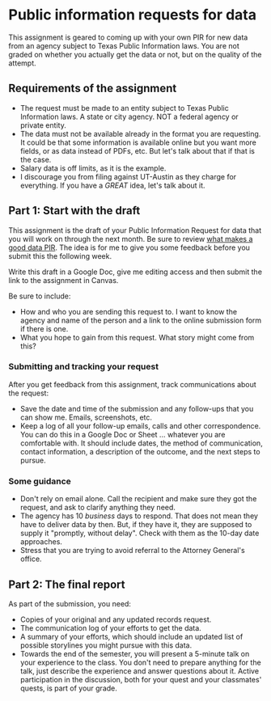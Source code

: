 # Public information requests for data

This assignment is geared to coming up with your own PIR for new data from an agency subject to Texas Public Information laws. You are not graded on whether you actually get the data or not, but on the quality of the attempt.

## Requirements of the assignment

- The request must be made to an entity subject to Texas Public Information laws. A state or city agency. NOT a federal agency or private entity.
- The data must not be available already in the format you are requesting. It could be that some information is available online but you want more fields, or as data instead of PDFs, etc. But let's talk about that if that is the case.
- Salary data is off limits, as it is the example.
- I discourage you from filing against UT-Austin as they charge for everything. If you have a _GREAT_ idea, let's talk about it.

## Part 1: Start with the draft

This assignment is the draft of your Public Information Request for data that you will work on through the next month. Be sure to review [what makes a good data PIR](https://docs.google.com/document/d/1rU4VIPyFjVFWn01mhCyG-4fGHIIAaDzobJN1Yc_dA5I/edit#heading=h.1t2idypeepwn). The idea is for me to give you some feedback before you submit this the following week.

Write this draft in a Google Doc, give me editing access and then submit the link to the assignment in Canvas.

Be sure to include:

- How and who you are sending this request to. I want to know the agency and name of the person and a link to the online submission form if there is one.
- What you hope to gain from this request. What story might come from this?

### Submitting and tracking your request

After you get feedback from this assignment, track communications about the request:

- Save the date and time of the submission and any follow-ups that you can show me. Emails, screenshots, etc.
- Keep a log of all your follow-up emails, calls and other correspondence. You can do this in a Google Doc or Sheet ... whatever you are comfortable with. It should include dates, the method of communication, contact information, a description of the outcome, and the next steps to pursue.

### Some guidance

- Don't rely on email alone. Call the recipient and make sure they got the request, and ask to clarify anything they need.
- The agency has 10 _business_ days to respond. That does not mean they have to deliver data by then. But, if they have it, they are supposed to supply it "promptly, without delay". Check with them as the 10-day date approaches.
- Stress that you are trying to avoid referral to the Attorney General's office.

## Part 2: The final report

As part of the submission, you need:

- Copies of your original and any updated records request.
- The communication log of your efforts to get the data. 
- A summary of your efforts, which should include an updated list of possible storylines you might pursue with this data.
- Towards the end of the semester, you will present a 5-minute talk on your experience to the class. You don't need to prepare anything for the talk, just describe the experience and answer questions about it. Active participation in the discussion, both for your quest and your classmates' quests, is part of your grade.
